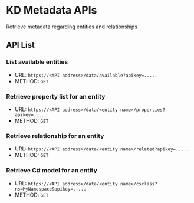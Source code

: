 # KD Metadata APIs

Retrieve metadata regarding entities and relationships

## API List

### List available entities

* URL: `https://<API address>/data/available?apikey=.....`
* METHOD: `GET`

### Retrieve property list for an entity

* URL: `https://<API address>/data/<entity name>/properties?apikey=.....`
* METHOD: `GET`

### Retrieve relationship for an entity

* URL: `https://<API address>/data/<entity name>/related?apikey=.....`
* METHOD: `GET`

### Retrieve C# model for an entity

* URL: `https://<API address>/data/<entity name>/csclass?ns=MyNamespace&apikey=.....`
* METHOD: `GET`
